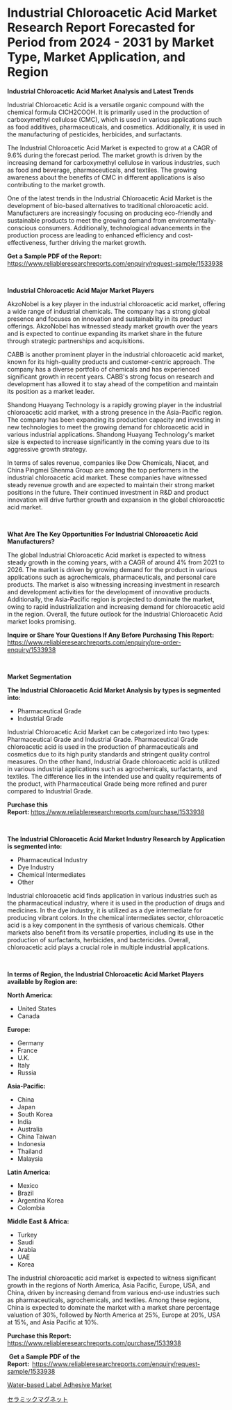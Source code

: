 <p><h1>Industrial Chloroacetic Acid Market Research Report Forecasted for Period from 2024 -  2031 by Market Type, Market Application, and Region</h1></p><p><strong>Industrial Chloroacetic Acid Market Analysis and Latest Trends</strong></p>
<p><p>Industrial Chloroacetic Acid is a versatile organic compound with the chemical formula ClCH2COOH. It is primarily used in the production of carboxymethyl cellulose (CMC), which is used in various applications such as food additives, pharmaceuticals, and cosmetics. Additionally, it is used in the manufacturing of pesticides, herbicides, and surfactants.</p><p>The Industrial Chloroacetic Acid Market is expected to grow at a CAGR of 9.6% during the forecast period. The market growth is driven by the increasing demand for carboxymethyl cellulose in various industries, such as food and beverage, pharmaceuticals, and textiles. The growing awareness about the benefits of CMC in different applications is also contributing to the market growth.</p><p>One of the latest trends in the Industrial Chloroacetic Acid Market is the development of bio-based alternatives to traditional chloroacetic acid. Manufacturers are increasingly focusing on producing eco-friendly and sustainable products to meet the growing demand from environmentally-conscious consumers. Additionally, technological advancements in the production process are leading to enhanced efficiency and cost-effectiveness, further driving the market growth.</p></p>
<p><strong>Get a Sample PDF of the Report:&nbsp;</strong> <a href="https://www.reliableresearchreports.com/enquiry/request-sample/1533938">https://www.reliableresearchreports.com/enquiry/request-sample/1533938</a></p>
<p>&nbsp;</p>
<p><strong>Industrial Chloroacetic Acid Major Market Players</strong></p>
<p><p>AkzoNobel is a key player in the industrial chloroacetic acid market, offering a wide range of industrial chemicals. The company has a strong global presence and focuses on innovation and sustainability in its product offerings. AkzoNobel has witnessed steady market growth over the years and is expected to continue expanding its market share in the future through strategic partnerships and acquisitions.</p><p>CABB is another prominent player in the industrial chloroacetic acid market, known for its high-quality products and customer-centric approach. The company has a diverse portfolio of chemicals and has experienced significant growth in recent years. CABB's strong focus on research and development has allowed it to stay ahead of the competition and maintain its position as a market leader.</p><p>Shandong Huayang Technology is a rapidly growing player in the industrial chloroacetic acid market, with a strong presence in the Asia-Pacific region. The company has been expanding its production capacity and investing in new technologies to meet the growing demand for chloroacetic acid in various industrial applications. Shandong Huayang Technology's market size is expected to increase significantly in the coming years due to its aggressive growth strategy.</p><p>In terms of sales revenue, companies like Dow Chemicals, Niacet, and China Pingmei Shenma Group are among the top performers in the industrial chloroacetic acid market. These companies have witnessed steady revenue growth and are expected to maintain their strong market positions in the future. Their continued investment in R&D and product innovation will drive further growth and expansion in the global chloroacetic acid market.</p></p>
<p>&nbsp;</p>
<p><strong>What Are The Key Opportunities For Industrial Chloroacetic Acid Manufacturers?</strong></p>
<p><p>The global Industrial Chloroacetic Acid market is expected to witness steady growth in the coming years, with a CAGR of around 4% from 2021 to 2026. The market is driven by growing demand for the product in various applications such as agrochemicals, pharmaceuticals, and personal care products. The market is also witnessing increasing investment in research and development activities for the development of innovative products. Additionally, the Asia-Pacific region is projected to dominate the market, owing to rapid industrialization and increasing demand for chloroacetic acid in the region. Overall, the future outlook for the Industrial Chloroacetic Acid market looks promising.</p></p>
<p><strong>Inquire or Share Your Questions If Any Before Purchasing This Report:</strong> <a href="https://www.reliableresearchreports.com/enquiry/pre-order-enquiry/1533938">https://www.reliableresearchreports.com/enquiry/pre-order-enquiry/1533938</a></p>
<p>&nbsp;</p>
<p><strong>Market Segmentation</strong></p>
<p><strong>The Industrial Chloroacetic Acid Market Analysis by types is segmented into:</strong></p>
<p><ul><li>Pharmaceutical Grade</li><li>Industrial Grade</li></ul></p>
<p><p>Industrial Chloroacetic Acid Market can be categorized into two types: Pharmaceutical Grade and Industrial Grade. Pharmaceutical Grade chloroacetic acid is used in the production of pharmaceuticals and cosmetics due to its high purity standards and stringent quality control measures. On the other hand, Industrial Grade chloroacetic acid is utilized in various industrial applications such as agrochemicals, surfactants, and textiles. The difference lies in the intended use and quality requirements of the product, with Pharmaceutical Grade being more refined and purer compared to Industrial Grade.</p></p>
<p><strong>Purchase this Report:&nbsp;</strong><a href="https://www.reliableresearchreports.com/purchase/1533938">https://www.reliableresearchreports.com/purchase/1533938</a></p>
<p>&nbsp;</p>
<p><strong>The Industrial Chloroacetic Acid Market Industry Research by Application is segmented into:</strong></p>
<p><ul><li>Pharmaceutical Industry</li><li>Dye Industry</li><li>Chemical Intermediates</li><li>Other</li></ul></p>
<p><p>Industrial chloroacetic acid finds application in various industries such as the pharmaceutical industry, where it is used in the production of drugs and medicines. In the dye industry, it is utilized as a dye intermediate for producing vibrant colors. In the chemical intermediates sector, chloroacetic acid is a key component in the synthesis of various chemicals. Other markets also benefit from its versatile properties, including its use in the production of surfactants, herbicides, and bactericides. Overall, chloroacetic acid plays a crucial role in multiple industrial applications.</p></p>
<p>&nbsp;</p>
<p><strong>In terms of Region, the Industrial Chloroacetic Acid Market Players available by Region are:</strong></p>
<p>
    <p> <strong> North America: </strong>
        <ul>
            <li>United States</li>
            <li>Canada</li>
        </ul>
        </p> 
    <p> <strong> Europe: </strong>
        <ul>
            <li>Germany</li>
            <li>France</li>
            <li>U.K.</li>
            <li>Italy</li>
            <li>Russia</li>
        </ul>
        </p> 
    <p> <strong> Asia-Pacific: </strong>
        <ul>
            <li>China</li>
            <li>Japan</li>
            <li>South Korea</li>
            <li>India</li>
            <li>Australia</li>
            <li>China Taiwan</li>
            <li>Indonesia</li>
            <li>Thailand</li>
            <li>Malaysia</li>
        </ul>
        </p> 
    <p> <strong> Latin America: </strong>
        <ul>
            <li>Mexico</li>
            <li>Brazil</li>
            <li>Argentina Korea</li>
            <li>Colombia</li>
        </ul>
        </p> 
    <p> <strong> Middle East & Africa: </strong>
        <ul>
            <li>Turkey</li>
            <li>Saudi</li>
            <li>Arabia</li>
            <li>UAE</li>
            <li>Korea</li>
        </ul>
    </p>
    </p>
<p><p>The industrial chloroacetic acid market is expected to witness significant growth in the regions of North America, Asia Pacific, Europe, USA, and China, driven by increasing demand from various end-use industries such as pharmaceuticals, agrochemicals, and textiles. Among these regions, China is expected to dominate the market with a market share percentage valuation of 30%, followed by North America at 25%, Europe at 20%, USA at 15%, and Asia Pacific at 10%.</p></p>
<p><strong>Purchase this Report: </strong><a href="https://www.reliableresearchreports.com/purchase/1533938">https://www.reliableresearchreports.com/purchase/1533938</a></p>
<p>&nbsp;<strong>Get a Sample PDF of the Report:&nbsp;&nbsp;</strong><a href="https://www.reliableresearchreports.com/enquiry/request-sample/1533938">https://www.reliableresearchreports.com/enquiry/request-sample/1533938</a></p>
<p><strong></strong></p>
<p><p><a href="https://github.com/RichRobinson5/Market-Research-Report-List-4/blob/main/water-based-label-adhesive-market.md">Water-based Label Adhesive Market</a></p><p><a href="https://github.com/oqoeusbvpadwjs08/Market-Research-Report-List-1/blob/main/6511686454.md">セラミックマグネット</a></p></p>
